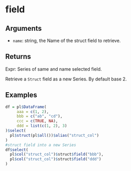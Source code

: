 # field

## Arguments

- `name`: string, the Name of the struct field to retrieve.

## Returns

Expr: Series of same and name selected field.

Retrieve a `Struct` field as a new Series. By default base 2.

## Examples

```r
df = pl$DataFrame(
     aaa = c(1, 2),
     bbb = c("ab", "cd"),
     ccc = c(TRUE, NA),
     ddd = list(c(1, 2), 3)
)$select(
  pl$struct(pl$all())$alias("struct_col")
)
#struct field into a new Series
df$select(
  pl$col("struct_col")$struct$field("bbb"),
  pl$col("struct_col")$struct$field("ddd")
)
```